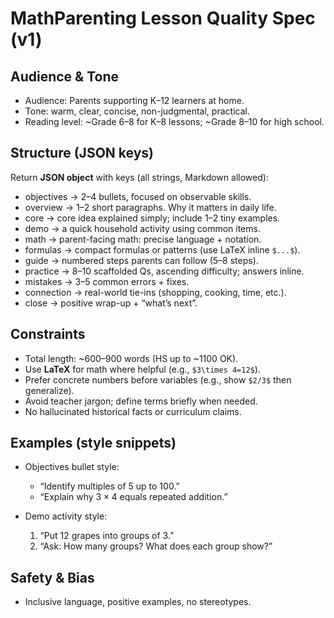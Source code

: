 # MathParenting Lesson Quality Spec (v1)

## Audience & Tone
- Audience: Parents supporting K–12 learners at home.
- Tone: warm, clear, concise, non-judgmental, practical.
- Reading level: ~Grade 6–8 for K–8 lessons; ~Grade 8–10 for high school.

## Structure (JSON keys)
Return **JSON object** with keys (all strings, Markdown allowed):
- objectives       → 2–4 bullets, focused on observable skills.
- overview         → 1–2 short paragraphs. Why it matters in daily life.
- core             → core idea explained simply; include 1–2 tiny examples.
- demo             → a quick household activity using common items.
- math             → parent-facing math: precise language + notation.
- formulas         → compact formulas or patterns (use LaTeX inline `$...$`).
- guide            → numbered steps parents can follow (5–8 steps).
- practice         → 8–10 scaffolded Qs, ascending difficulty; answers inline.
- mistakes         → 3–5 common errors + fixes.
- connection       → real-world tie-ins (shopping, cooking, time, etc.).
- close            → positive wrap-up + “what’s next”.

## Constraints
- Total length: ~600–900 words (HS up to ~1100 OK).
- Use **LaTeX** for math where helpful (e.g., `$3\times 4=12$`).
- Prefer concrete numbers before variables (e.g., show `$2/3$` then generalize).
- Avoid teacher jargon; define terms briefly when needed.
- No hallucinated historical facts or curriculum claims.

## Examples (style snippets)
- Objectives bullet style:
  - “Identify multiples of 5 up to 100.”
  - “Explain why $3 \times 4$ equals repeated addition.”

- Demo activity style:
  1. “Put 12 grapes into groups of 3.”
  2. “Ask: How many groups? What does each group show?”

## Safety & Bias
- Inclusive language, positive examples, no stereotypes.
